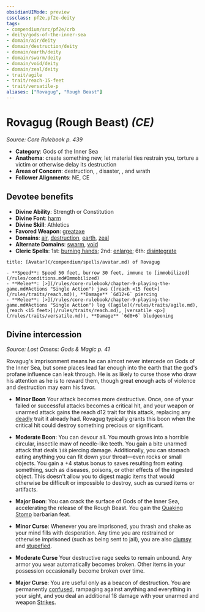 ```yaml
---
obsidianUIMode: preview
cssclass: pf2e,pf2e-deity
tags:
- compendium/src/pf2e/crb
- deity/gods-of-the-inner-sea
- domain/air/deity
- domain/destruction/deity
- domain/earth/deity
- domain/swarm/deity
- domain/void/deity
- domain/zeal/deity
- trait/agile
- trait/reach-15-feet
- trait/versatile-p
aliases: ["Rovagug", "Rough Beast"]
---
```

# Rovagug (Rough Beast) *(CE)*  
*Source: Core Rulebook p. 439*  

- **Category**: Gods of the Inner Sea
- **Anathema**: create something new, let material ties restrain you, torture a victim or otherwise delay its destruction
- **Areas of Concern**: destruction, , disaster, , and wrath
- **Follower Alignments**: NE, CE

## Devotee benefits

- **Divine Ability**: Strength or Constitution
- **Divine Font**: [harm](/compendium/spells/harm.md)
- **Divine Skill**: Athletics
- **Favored Weapon**: [greataxe](/compendium/equipment/items/greataxe.md)
- **Domains**: [air](/compendium/setting/domains.md#Air), [destruction](/compendium/setting/domains.md#Destruction), [earth](/compendium/setting/domains.md#Earth), [zeal](/compendium/setting/domains.md#Zeal)
- **Alternate Domains**: [swarm](/compendium/setting/domains.md#Swarm), [void](/compendium/setting/domains.md#Void)
- **Cleric Spells**: 1st: [burning hands](/compendium/spells/burning-hands.md); 2nd: [enlarge](/compendium/spells/enlarge.md); 6th: [disintegrate](/compendium/spells/disintegrate.md)

```ad-embed-avatar
title: [Avatar](/compendium/spells/avatar.md) of Rovagug

- **Speed**: Speed 50 feet, burrow 30 feet, immune to [immobilized](/rules/conditions.md#Immobilized)
- **Melee**: [>](/rules/core-rulebook/chapter-9-playing-the-game.md#Actions "Single Action") jaws ([reach <15 feet>](/rules/traits/reach.md)), **Damage** `6d12+6` piercing
- **Melee**: [>](/rules/core-rulebook/chapter-9-playing-the-game.md#Actions "Single Action") leg ([agile](/rules/traits/agile.md), [reach <15 feet>](/rules/traits/reach.md), [versatile <p>](/rules/traits/versatile.md)), **Damage** `6d8+6` bludgeoning
```

## Divine intercession
*Source: Lost Omens: Gods & Magic p. 41*

Rovagug's imprisonment means he can almost never intercede on Gods of the Inner Sea, but some places lead far enough into the earth that the god's profane influence can leak through. He is as likely to curse those who draw his attention as he is to reward them, though great enough acts of violence and destruction may earn his favor.

- **Minor Boon** Your attack becomes more destructive. Once, one of your failed or successful attacks becomes a critical hit, and your weapon or unarmed attack gains the reach d12 trait for this attack, replacing any [deadly](/rules/traits/deadly.md) trait it already had. Rovagug typically grants this boon when the critical hit could destroy something precious or significant.
- **Moderate Boon**: You can devour all. You mouth grows into a horrible circular, insectile maw of needle-like teeth. You gain a bite unarmed attack that deals `1d8` piercing damage. Additionally, you can stomach eating anything you can fit down your throat—even rocks or small objects. You gain a +4 status bonus to saves resulting from eating something, such as diseases, poisons, or other effects of the ingested object. This doesn't allow you to digest magic items that would otherwise be difficult or impossible to destroy, such as cursed items or artifacts.
- **Major Boon**: You can crack the surface of Gods of the Inner Sea, accelerating the release of the Rough Beast. You gain the [Quaking Stomp](/compendium/feats/quaking-stomp.md) barbarian feat.

- **Minor Curse**: Whenever you are imprisoned, you thrash and shake as your mind fills with desperation. Any time you are restrained or otherwise imprisoned (such as being sent to jail), you are also [clumsy](/rules/conditions.md#Clumsy) and [stupefied](/rules/conditions.md#Stupefied).
- **Moderate Curse** Your destructive rage seeks to remain unbound. Any armor you wear automatically becomes broken. Other items in your possession occasionally become broken over time.
- **Major Curse**: You are useful only as a beacon of destruction. You are permanently [confused](/rules/conditions.md#Confused), rampaging against anything and everything in your sight, and you deal an additional 18 damage with your unarmed and weapon [Strikes](/rules/actions/strike.md).